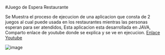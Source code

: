 #Juego de Espera Restaurante

Se Muestra el proceso de ejecucion de una aplicacion que consta de 2 juegos al cual puede usada en los restaurantes mientras las personas esperan para ser atendidos, Esta aplicacion esta desarrollada en JAVA, Comparto enlace de youtube donde se explica y se ve en ejecucion.
[Enlace Youtube](http://https://youtu.be/wrC7MpM--S4 "Enlace Youtube")


![image](https://user-images.githubusercontent.com/54044345/175201170-555ebc05-ae99-45d1-9135-1031b20494c8.png)
